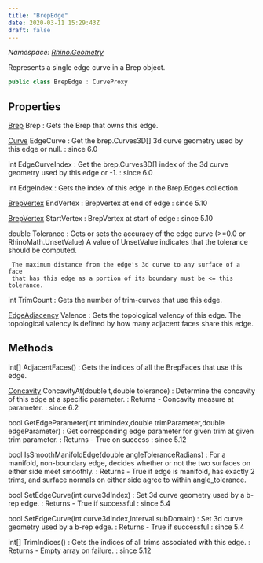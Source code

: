 ```yaml
---
title: "BrepEdge"
date: 2020-03-11 15:29:43Z
draft: false
---
```


*Namespace: [Rhino.Geometry](../)*

Represents a single edge curve in a Brep object.
```cs
public class BrepEdge : CurveProxy
```
## Properties

[Brep](/rhinocommon/rhino/geometry/brep/) Brep
: Gets the Brep that owns this edge.

[Curve](/rhinocommon/rhino/geometry/curve/) EdgeCurve
: Get the brep.Curves3D[] 3d curve geometry used by this edge or null.
: since 6.0

int EdgeCurveIndex
: Get the brep.Curves3D[] index of the 3d curve geometry used by this edge or -1.
: since 6.0

int EdgeIndex
: Gets the index of this edge in the Brep.Edges collection.

[BrepVertex](/rhinocommon/rhino/geometry/brepvertex/) EndVertex
: BrepVertex at end of edge
: since 5.10

[BrepVertex](/rhinocommon/rhino/geometry/brepvertex/) StartVertex
: BrepVertex at start of edge
: since 5.10

double Tolerance
: Gets or sets the accuracy of the edge curve (>=0.0 or RhinoMath.UnsetValue)
     A value of UnsetValue indicates that the tolerance should be computed.
    
     The maximum distance from the edge's 3d curve to any surface of a face
     that has this edge as a portion of its boundary must be <= this tolerance.

int TrimCount
: Gets the number of trim-curves that use this edge.

[EdgeAdjacency](/rhinocommon/rhino/geometry/edgeadjacency/) Valence
: Gets the topological valency of this edge. The topological valency 
     is defined by how many adjacent faces share this edge.
## Methods

int[] AdjacentFaces()
: Gets the indices of all the BrepFaces that use this edge.

[Concavity](/rhinocommon/rhino/geometry/concavity/) ConcavityAt(double t,double tolerance)
: Determine the concavity of this edge at a specific parameter.
: Returns - Concavity measure at parameter.
: since 6.2

bool GetEdgeParameter(int trimIndex,double trimParameter,double edgeParameter)
: Get corresponding edge parameter for given trim at given trim parameter.
: Returns - True on success
: since 5.12

bool IsSmoothManifoldEdge(double angleToleranceRadians)
: For a manifold, non-boundary edge, decides whether or not the two surfaces
     on either side meet smoothly.
: Returns - True if edge is manifold, has exactly 2 trims, and surface normals on either
     side agree to within angle_tolerance.

bool SetEdgeCurve(int curve3dIndex)
: Set 3d curve geometry used by a b-rep edge.
: Returns - True if successful
: since 5.4

bool SetEdgeCurve(int curve3dIndex,Interval subDomain)
: Set 3d curve geometry used by a b-rep edge.
: Returns - True if successful
: since 5.4

int[] TrimIndices()
: Gets the indices of all trims associated with this edge.
: Returns - Empty array on failure.
: since 5.12
